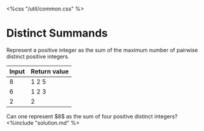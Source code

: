 <%css "/util/common.css" %>

# Distinct Summands

Represent a positive integer as the sum of the
maximum number of pairwise distinct positive integers.

<div class="samples">

| Input | Return value |
|-------|--------------|
| 8     | 1 2 5        |
| 6     | 1 2 3        |
| 2     | 2            |

</div>

<div class="hint">
    Can one represent $8$ as the sum of four positive distinct integers?
</div>

<div class="hint">
    <%include "solution.md" %>
</div>